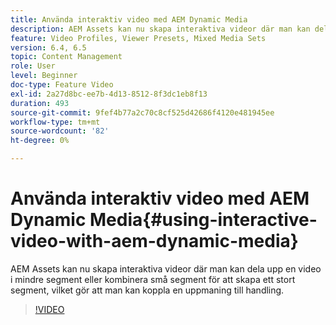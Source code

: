 ```yaml
---
title: Använda interaktiv video med AEM Dynamic Media
description: AEM Assets kan nu skapa interaktiva videor där man kan dela upp en video i mindre segment eller kombinera små segment för att skapa ett stort segment, vilket gör att man kan koppla en uppmaning till handling.
feature: Video Profiles, Viewer Presets, Mixed Media Sets
version: 6.4, 6.5
topic: Content Management
role: User
level: Beginner
doc-type: Feature Video
exl-id: 2a27d8bc-ee7b-4d13-8512-8f3dc1eb8f13
duration: 493
source-git-commit: 9fef4b77a2c70c8cf525d42686f4120e481945ee
workflow-type: tm+mt
source-wordcount: '82'
ht-degree: 0%

---
```


# Använda interaktiv video med AEM Dynamic Media{#using-interactive-video-with-aem-dynamic-media}

AEM Assets kan nu skapa interaktiva videor där man kan dela upp en video i mindre segment eller kombinera små segment för att skapa ett stort segment, vilket gör att man kan koppla en uppmaning till handling.

>[!VIDEO](https://video.tv.adobe.com/v/16516?quality=12&learn=on)
